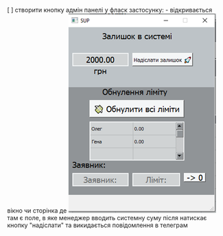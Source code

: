 [ ] створити кнопку адмін панелі у фласк застосунку:
    - відкривається вікно чи сторінка де
        ![alt text](image.png)
        там є поле, в яке менеджер вводить системну суму
        після натискає кнопку "надіслати" та викидається повідомлення в телеграм
    